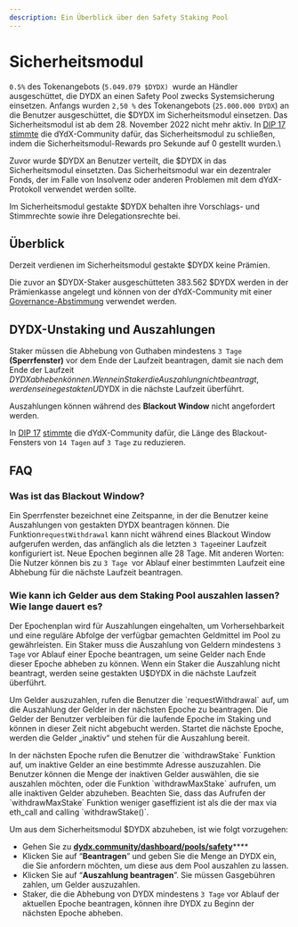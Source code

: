 ```yaml
---
description: Ein Überblick über den Safety Staking Pool
---
```


# Sicherheitsmodul

`0.5%` des Tokenangebots (`5.049.079 $DYDX) `wurde an Händler ausgeschüttet, die DYDX an einen Safety Pool zwecks Systemsicherung einsetzen. Anfangs wurden `2,50 %` des Tokenangebots (`25.000.000 DYDX`) an die Benutzer ausgeschüttet, die $DYDX im Sicherheitsmodul einsetzen. Das Sicherheitsmodul ist ab dem 28. November 2022 nicht mehr aktiv. In [DIP 17](https://dydx.community/dashboard/proposal/9) [stimmte](https://dydx.community/dashboard/proposal/7) die dYdX-Community dafür, das Sicherheitsmodul zu schließen, indem die Sicherheitsmodul-Rewards pro Sekunde auf 0 gestellt wurden.\


Zuvor wurde $DYDX an Benutzer verteilt, die $DYDX in das Sicherheitsmodul einsetzten. Das Sicherheitsmodul war ein dezentraler Fonds, der im Falle von Insolvenz oder anderen Problemen mit dem dYdX-Protokoll verwendet werden sollte.

Im Sicherheitsmodul gestakte $DYDX behalten ihre Vorschlags- und Stimmrechte sowie ihre Delegationsrechte bei.

## Überblick

Derzeit verdienen im Sicherheitsmodul gestakte $DYDX keine Prämien.

Die zuvor an $DYDX-Staker ausgeschütteten 383.562 $DYDX werden in der Prämienkasse angelegt und können von der dYdX-Community mit einer [Governance-Abstimmung](https://docs.dydx.community/dydx-governance/voting-and-governance/governance-parameters) verwendet werden.

## DYDX-Unstaking und Auszahlungen

Staker müssen die Abhebung von Guthaben mindestens `3 Tage` **(Sperrfenster)**  vor dem Ende der Laufzeit beantragen, damit sie nach dem Ende der Laufzeit $DYDX abheben können. Wenn ein Staker die Auszahlung nicht beantragt, werden seine gestakten U$DYDX in die nächste Laufzeit überführt.

Auszahlungen können während des **Blackout Window** nicht angefordert werden.

In [DIP 17](https://dydx.community/dashboard/proposal/9) [stimmte](https://dydx.community/dashboard/proposal/7) die dYdX-Community dafür, die Länge des Blackout-Fensters von `14 Tagen` auf `3 Tage` zu reduzieren.



## FAQ

### Was ist das Blackout Window?

Ein Sperrfenster bezeichnet eine Zeitspanne, in der die Benutzer keine Auszahlungen von gestakten DYDX beantragen können. Die Funktion`requestWithdrawal` kann nicht während eines Blackout Window aufgerufen werden, das anfänglich als die letzten `3 Tage`einer Laufzeit konfiguriert ist. Neue Epochen beginnen alle 28 Tage. Mit anderen Worten: Die Nutzer können bis zu `3 Tage `vor Ablauf einer bestimmten Laufzeit eine Abhebung für die nächste Laufzeit beantragen.

### Wie kann ich Gelder aus dem Staking Pool auszahlen lassen? Wie lange dauert es?

Der Epochenplan wird für Auszahlungen eingehalten, um Vorhersehbarkeit und eine reguläre Abfolge der verfügbar gemachten Geldmittel im Pool zu gewährleisten. Ein Staker muss die Auszahlung von Geldern mindestens `3 Tage` vor Ablauf einer Epoche beantragen, um seine Gelder nach Ende dieser Epoche abheben zu können. Wenn ein Staker die Auszahlung nicht beantragt, werden seine gestakten U$DYDX in die nächste Laufzeit überführt.

Um Gelder auszuzahlen, rufen die Benutzer die \`requestWithdrawal\` auf, um die Auszahlung der Gelder in der nächsten Epoche zu beantragen. Die Gelder der Benutzer verbleiben für die laufende Epoche im Staking und können in dieser Zeit nicht abgebucht werden. Startet die nächste Epoche, werden die Gelder „inaktiv“ und stehen für die Auszahlung bereit.

In der nächsten Epoche rufen die Benutzer die \`withdrawStake\` Funktion auf, um inaktive Gelder an eine bestimmte Adresse auszuzahlen. Die Benutzer können die Menge der inaktiven Gelder auswählen, die sie auszahlen möchten, oder die Funktion \`withdrawMaxStake\` aufrufen, um alle inaktiven Gelder abzuheben. Beachten Sie, dass das Aufrufen der \`withdrawMaxStake\` Funktion weniger gaseffizient ist als die der max via eth\_call and calling \`withdrawStake()\`.

Um aus dem Sicherheitsmodul $DYDX abzuheben, ist wie folgt vorzugehen:

* Gehen Sie zu [**dydx.community/dashboard/pools/safety**](https://dydx.community/dashboard/pools/safety)\*\*\*\*
* Klicken Sie auf “**Beantragen**” und geben Sie die Menge an DYDX ein, die Sie anfordern möchten, um diese aus dem Pool auszahlen zu lassen.
* Klicken Sie auf “**Auszahlung beantragen**”. Sie müssen Gasgebühren zahlen, um Gelder auszuzahlen.
* Staker, die die Abhebung von DYDX mindestens `3 Tage` vor Ablauf der aktuellen Epoche beantragen, können ihre DYDX zu Beginn der nächsten Epoche abheben.

